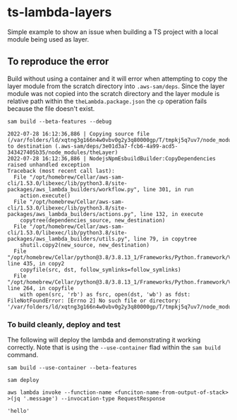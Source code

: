 # ts-lambda-layers
Simple example to show an issue when building a TS project with a local module being used as layer.

## To reproduce the error
Build without using a container and it will error when attempting to copy the layer module from the scratch directory into `.aws-sam/deps`. Since the layer module was not copied into the scratch directory and the layer module is relative path within the `theLambda.package.json` the `cp` operation fails because the file doesn't exist.

``` sam build --beta-features --debug ```

```
2022-07-28 16:12:36,886 | Copying source file (/var/folders/ld/xqtng3g166n4w0vbv0g2y3q80000gp/T/tmpkj5q7uv7/node_modules/theLayer) to destination (.aws-sam/deps/3e01d3a7-fcb6-4a99-acd5-343427405b35/node_modules/theLayer)
2022-07-28 16:12:36,886 | NodejsNpmEsbuildBuilder:CopyDependencies raised unhandled exception
Traceback (most recent call last):
  File "/opt/homebrew/Cellar/aws-sam-cli/1.53.0/libexec/lib/python3.8/site-packages/aws_lambda_builders/workflow.py", line 301, in run
    action.execute()
  File "/opt/homebrew/Cellar/aws-sam-cli/1.53.0/libexec/lib/python3.8/site-packages/aws_lambda_builders/actions.py", line 132, in execute
    copytree(dependencies_source, new_destination)
  File "/opt/homebrew/Cellar/aws-sam-cli/1.53.0/libexec/lib/python3.8/site-packages/aws_lambda_builders/utils.py", line 79, in copytree
    shutil.copy2(new_source, new_destination)
  File "/opt/homebrew/Cellar/python@3.8/3.8.13_1/Frameworks/Python.framework/Versions/3.8/lib/python3.8/shutil.py", line 435, in copy2
    copyfile(src, dst, follow_symlinks=follow_symlinks)
  File "/opt/homebrew/Cellar/python@3.8/3.8.13_1/Frameworks/Python.framework/Versions/3.8/lib/python3.8/shutil.py", line 264, in copyfile
    with open(src, 'rb') as fsrc, open(dst, 'wb') as fdst:
FileNotFoundError: [Errno 2] No such file or directory: '/var/folders/ld/xqtng3g166n4w0vbv0g2y3q80000gp/T/tmpkj5q7uv7/node_modules/theLayer
```


### To build cleanly, deploy and test ###

The following will deploy the lambda and demonstrating it working correctly. Note that is using the `--use-container` flad within the `sam build` command.

`sam build --use-container --beta-features`

`sam deploy`

`aws lambda invoke --function-name <funciton-name-from-output-of-stack> >(jq '.message') --invocation-type RequestResponse`

`'hello'`
